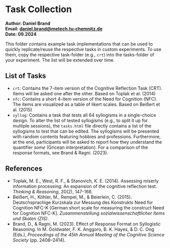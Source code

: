 Task Collection
===============
**Author: Daniel Brand** \
**Email: <daniel.brand@metech.tu-chemnitz.de>** \
**Date: 09.2024**

This folder contains example task implementations that can be used to quickly replicate/reuse the respective tasks in custom experiments. To use them, copy the respective task-folder (e.g., `crt`) into the tasks-folder of your experiment. The list will be extended over time.

## List of Tasks
- `crt`: Contains the 7-item version of the Cognitive Reflection Task (CRT). Items will be asked one after the other. Based on Toplak et al. (2014)
- `nfc`: Contains a short 4-item version of the Need for Cognition (NFC). The items are visualized as a table of likert scales. Based on Beißert et al. (2015)
- `syllog`: Contains a task that tests all 64 syllogisms in a single-choice design. To alter the list of tested syllogisms (e.g., to split it up for multiple sessions), the `tasks.html` file directly contains a list of the syllogisms to test that can be edited. The syllogisms will be presented with random contents featuring hobbies and professions. Furthermore, at the end, participants will be asked to report how they understand the quantifier *some* (Gricean interpretation). For a comparison of the response formats, see Brand & Ragni. (2023).


## References
- Toplak, M. E., West, R. F., & Stanovich, K. E. (2014). Assessing miserly information processing: An expansion of
the cognitive reflection test. *Thinking & Reasoning*, 20(2), 147-168.
- Beißert, H., Köhler, M., Rempel, M., & Beierlein, C. (2015). Deutschsprachige Kurzskala zur Messung des Konstrukts Need for Cognition NFC-K [German short scale for measuring the construct Need for Cognition NFC-K]. *Zusammenstellung sozialwissenschaftlicher Items und Skalen (ZIS)*.
- Brand, D., & Ragni, M. (2023). Effect of Response Format on Syllogistic Reasoning. In M. Goldwater, F. K. Anggoro, B. K. Hayes, & D. C. Ong (Eds.), *Proceedings of the 45th Annual Meeting of the Cognitive Science Society* (pp. 2408–2414).